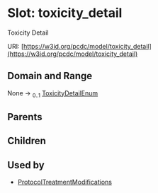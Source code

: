 
# Slot: toxicity_detail


Toxicity Detail

URI: [https://w3id.org/pcdc/model/toxicity_detail](https://w3id.org/pcdc/model/toxicity_detail)


## Domain and Range

None &#8594;  <sub>0..1</sub> [ToxicityDetailEnum](ToxicityDetailEnum.md)

## Parents


## Children


## Used by

 * [ProtocolTreatmentModifications](ProtocolTreatmentModifications.md)
